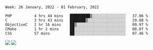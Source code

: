 <!--START_SECTION:waka-->
```text
Week: 26 January, 2022 - 01 February, 2022

PHP          4 hrs 44 mins   █████████▒░░░░░░░░░░░░░░░   37.06 % 
C            3 hrs 43 mins   ███████▒░░░░░░░░░░░░░░░░░   29.08 % 
ObjectiveC   1 hr 16 mins    ██▒░░░░░░░░░░░░░░░░░░░░░░   09.97 % 
CMake        1 hr 2 mins     ██░░░░░░░░░░░░░░░░░░░░░░░   08.07 % 
CSS          57 mins         ██░░░░░░░░░░░░░░░░░░░░░░░   07.46 % 
```
<!--END_SECTION:waka-->
<a href="https://github.com/anuraghazra/github-readme-stats">
  <img align="left" src="https://github-readme-stats.vercel.app/api?username=Tanesan&count_private=true&show_icons=true" />
<img align="left" src="https://github-readme-stats.vercel.app/api/top-langs/?username=Tanesan" />
</a>
